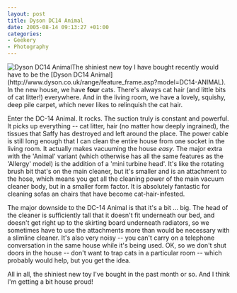 ```yaml
---
layout: post
title: Dyson DC14 Animal
date: 2005-08-14 09:13:27 +01:00
categories:
- Geekery
- Photography
---
```

<p><img src="http://woss.name/wp-content/dysondc14animal.gif" alt="Dyson DC14 Animal" class="alignright" />The shiniest new toy I have bought recently would have to be the [Dyson DC14 Animal](http://www.dyson.co.uk/range/feature_frame.asp?model=DC14-ANIMAL).  In the new house, we have <strong>four</strong> cats.  There's always cat hair (and little bits of cat litter!) everywhere.  And in the living room, we have a lovely, squishy, deep pile carpet, which never likes to relinquish the cat hair.</p>

Enter the DC-14 Animal.  It rocks.  The suction truly is constant and powerful.  It picks up everything -- cat litter, hair (no matter how deeply ingrained), the tissues that Saffy has destroyed and left around the place.  The power cable is still long enough that I can clean the entire house from one socket in the living room.  It actually makes vacuuming the house <em>easy</em>.  The major extra with the 'Animal' variant (which otherwise has all the same features as the 'Allergy' model) is the addition of a 'mini turbine head'.  It's like the rotating brush bit that's on the main cleaner, but it's smaller and is an attachment to the hose, which means you get all the cleaning power of the main vacuum cleaner body, but in a smaller form factor.  It is absolutely fantastic for cleaning sofas an chairs that have become cat-hair-infested.

The major downside to the DC-14 Animal is that it's a bit ... big.  The head of the cleaner is sufficiently tall that it doesn't fit underneath our bed, and doesn't get right up to the skirting board underneath radiators, so we sometimes have to use the attachments more than would be necessary with a slimline cleaner.  It's also very noisy -- you can't carry on a telephone conversation in the same house while it's being used.  OK, so we don't shut doors in the house -- don't want to trap cats in a particular room -- which probably would help, but you get the idea.

All in all, the shiniest new toy I've bought in the past month or so.  And I think I'm getting a bit house proud!
